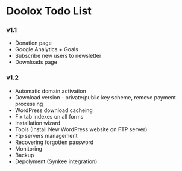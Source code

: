 Doolox Todo List
================

### v1.1 ###

* Donation page
* Google Analytics + Goals
* Subscribe new users to newsletter
* Downloads page

### v1.2 ###

* Automatic domain activation
* Download version - private/public key scheme, remove payment processing
* WordPress download cacheing
* Fix tab indexes on all forms
* Installation wizard
* Tools (Install New WordPress website on FTP server)
* Ftp servers management
* Recovering forgotten password
* Monitoring
* Backup
* Depolyment (Synkee integration)
